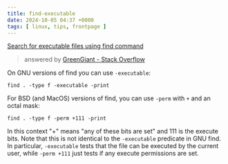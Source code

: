 ```yaml
---
title: find-executable
date: 2024-10-05 04:37 +0000
tags: [ linux, tips, frontpage ]
---
```


[Search for executable files using find command](https://stackoverflow.com/questions/4458120/search-for-executable-files-using-find-command)

> answered by [GreenGiant - Stack Overflow](https://stackoverflow.com/users/539048/greengiant)

On GNU versions of find you can use `-executable`:

``` shell
find . -type f -executable -print
```

For BSD (and MacOS) versions of find, you can use `-perm` with `+` and an octal mask:

``` shell
find . -type f -perm +111 -print
```

In this context "+" means "any of these bits are set" and 111 is the execute bits. Note that this is not identical to the `-executable` predicate in GNU find. In particular, `-executable` tests that the file can be executed by the current user, while `-perm +111` just tests if any execute permissions are set.
